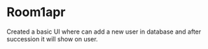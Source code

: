 # Room1apr
Created a basic UI where can add a new user in database and after succession it will show on user.
